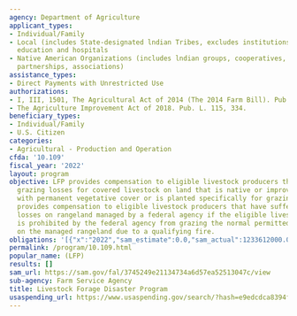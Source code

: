 ```yaml
---
agency: Department of Agriculture
applicant_types:
- Individual/Family
- Local (includes State-designated lndian Tribes, excludes institutions of higher
  education and hospitals
- Native American Organizations (includes lndian groups, cooperatives, corporations,
  partnerships, associations)
assistance_types:
- Direct Payments with Unrestricted Use
authorizations:
- I, III, 1501, The Agricultural Act of 2014 (The 2014 Farm Bill). Pub. L. 113, 79.
- The Agriculture Improvement Act of 2018. Pub. L. 115, 334.
beneficiary_types:
- Individual/Family
- U.S. Citizen
categories:
- Agricultural - Production and Operation
cfda: '10.109'
fiscal_year: '2022'
layout: program
objective: LFP provides compensation to eligible livestock producers that have suffered
  grazing losses for covered livestock on land that is native or improved pastureland
  with permanent vegetative cover or is planted specifically for grazing. It also
  provides compensation to eligible livestock producers that have suffered grazing
  losses on rangeland managed by a federal agency if the eligible livestock producer
  is prohibited by the federal agency from grazing the normal permitted livestock
  on the managed rangeland due to a qualifying fire.
obligations: '[{"x":"2022","sam_estimate":0.0,"sam_actual":1233612000.0,"usa_spending_actual":1128057753.94},{"x":"2023","sam_estimate":2465966000.0,"sam_actual":0.0,"usa_spending_actual":1051871579.0},{"x":"2024","sam_estimate":1703000000.0,"sam_actual":0.0,"usa_spending_actual":0.0}]'
permalink: /program/10.109.html
popular_name: (LFP)
results: []
sam_url: https://sam.gov/fal/3745249e21134734a6d57ea52513047c/view
sub-agency: Farm Service Agency
title: Livestock Forage Disaster Program
usaspending_url: https://www.usaspending.gov/search/?hash=e9edcdca8394fd7410982b65c8a7595a
---
```

